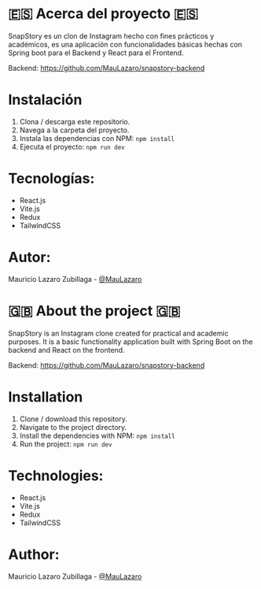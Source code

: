 # 🇪🇸 Acerca del proyecto 🇪🇸

SnapStory es un clon de Instagram hecho con fines prácticos y académicos, es una aplicación con funcionalidades básicas hechas con Spring boot para el Backend y React para el Frontend.

Backend: https://github.com/MauLazaro/snapstory-backend

# Instalación

1.	Clona / descarga este repositorio.
2.	Navega a la carpeta del proyecto.
3.	Instala las dependencias con NPM: ```npm install```
4.	Ejecuta el proyecto: ```npm run dev```

# Tecnologías:

-	React.js
-	Vite.js
-	Redux
-	TailwindCSS

# Autor:

Mauricio Lazaro Zubillaga - [@MauLazaro](https://github.com/MauLazaro)



# 🇬🇧 About the project 🇬🇧

SnapStory is an Instagram clone created for practical and academic purposes. It is a basic functionality application built with Spring Boot on the backend and React on the frontend.

Backend: https://github.com/MauLazaro/snapstory-backend

# Installation

1.	Clone / download this repository.
2.	Navigate to the project directory.
3.	Install the dependencies with NPM: ```npm install```
4.	Run the project: ```npm run dev```

# Technologies:

-	React.js
-	Vite.js
-	Redux
-	TailwindCSS

# Author:

Mauricio Lazaro Zubillaga - [@MauLazaro](https://github.com/MauLazaro)
